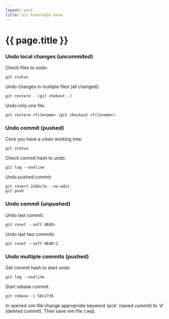 ```yaml
---
layout: post
title: Git knowledge base
---
```


{{ page.title }}
================
<h3>Undo local changes (uncommited)</h3>

Check files to undo:
```
git status
```
Undo changes in multiple files (all changed):
```
git restore . (git chekout .)
```
Undo only one file:
```
git restore <filename> (git checkout <filename>)
```

<h3>Undo commit (pushed)</h3>

Ceck you have a clean working tree:
```
git status
```
Check commit hash to undo:
```
git log --oneline
```
Undo pushed commit:
```
git revert 224bc7a --no-edit
git push
```

<h3>Undo commit (unpushed)</h3>

Undo last commit:
```
git reset --soft HEAD~
```
Undo last two commits:
```
git reset --soft HEAD~2
```

<h3>Undo multiple commits (pushed)</h3>

Get commit hash to start undo:
```
git log --oneline
```
Start rebase commit:
```
git rebase -i 58c2736
```
In opened vim file change appropriate keyword 'pick' (saved commit) to 'd' (deleted commit). Then save vim file (:wq).
